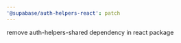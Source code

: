 ```yaml
---
'@supabase/auth-helpers-react': patch
---
```


remove auth-helpers-shared dependency in react package

